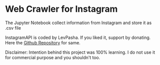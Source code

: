 # Web Crawler for Instagram

The Jupyter Notebook collect information from Instagram and store it as .csv file

InstagramAPI is coded by LevPasha. If you liked it, support by donating. Here the [Github Repository](https://github.com/LevPasha/Instagram-API-python) for same.

Disclaimer: Intention behind this project was 100% learning. I do not use it for commercial purpose and you shouldn't too.